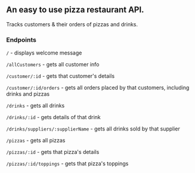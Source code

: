 ## An easy to use pizza restaurant API.  
Tracks customers & their orders of pizzas and drinks.

### Endpoints

`/` - displays welcome message

`/allCustomers` - gets all customer info

`/customer/:id` - gets that customer's details

`/customer/:id/orders` - gets all orders placed by that customers, including drinks and pizzas

`/drinks` - gets all drinks

`/drinks/:id` - gets details of that drink

`/drinks/suppliers/:supplierName` - gets all drinks sold by that supplier

`/pizzas` - gets all pizzas

`/pizzas/:id` - gets that pizza's details

`/pizzas/:id/toppings` - gets that pizza's toppings

